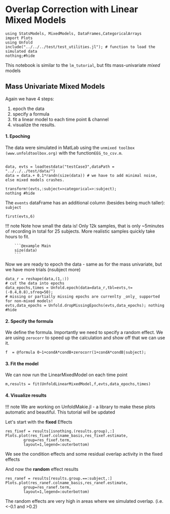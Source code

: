 # Overlap Correction with Linear Mixed Models

```@example Main
using StatsModels, MixedModels, DataFrames,CategoricalArrays
import Plots
using Unfold
include("../../../test/test_utilities.jl"); # function to load the simulated data
nothing;#hide
```


This notebook is similar to the `lm_tutorial`, but fits mass-univariate *mixed* models 



## Mass Univariate **Mixed** Models
Again we have 4 steps:
1. epoch the data
2. specify a formula 
3. fit a linear model to each time point & channel
4. visualize the results.


#### 1. Epoching
The data were simulated in MatLab using the `unmixed toolbox (www.unfoldtoolbox.org)` with the function`EEG_to_csv.m`.
```@example Main

data, evts = loadtestdata("testCase3",dataPath = "../../../test/data/")
data = data.+ 0.1*randn(size(data)) # we have to add minimal noise, else mixed models crashes.

transform!(evts,:subject=>categorical=>:subject);
nothing #hide
```

The `events` dataFrame has an additional column (besides being much taller): `subject`
```@example Main
first(evts,6)
```

!!! note 
        Note how small the data is! Only 12k samples, that is only ~5minutes of recording in total for 25 subjects. More realistic samples quickly take hours to fit.
        
        ```@example Main
        size(data)
        ```

Now we are ready to epoch the data - same as for the mass univariate, but we have more trials (nsubject more)
```@example Main
data_r = reshape(data,(1,:))
# cut the data into epochs
data_epochs,times = Unfold.epoch(data=data_r,tbl=evts,τ=(-0.4,0.8),sfreq=50);
# missing or partially missing epochs are currenlty _only_ supported for non-mixed models!
evts,data_epochs = Unfold.dropMissingEpochs(evts,data_epochs); nothing #hide
```



#### 2. Specify the formula
We define the formula. Importantly we need to specify a random effect. We are using `zerocorr` to speed up the calculation and show off that we can use it.
```@example Main
f  = @formula 0~1+condA*condB+zerocorr(1+condA*condB|subject);
```


#### 3. Fit the model
We can now run the LinearMixedModel on each time point
```@example Main
m,results = fit(UnfoldLinearMixedModel,f,evts,data_epochs,times) 
```


#### 4. Visualize results

!!! note We are working on UnfoldMakie.jl - a library to make these plots automatic and beautiful. This tutorial will be updated

Let's start with the **fixed** Effects
```@example Main
res_fixef = results[isnothing.(results.group),:]
Plots.plot(res_fixef.colname_basis,res_fixef.estimate,
        group=res_fixef.term,
        layout=1,legend=:outerbottom)
```


We see the condition effects and some residual overlap activity in the fixed effects


And now the **random** effect results
```@example Main
res_ranef = results[results.group.==:subject,:]
Plots.plot(res_ranef.colname_basis,res_ranef.estimate,
        group=res_ranef.term,
        layout=1,legend=:outerbottom)
```





The random effects are very high in areas where we simulated overlap. (i.e. <-0.1 and >0.2)
